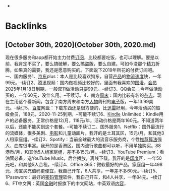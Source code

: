 - 

# Backlinks
## [October 30th, 2020](October 30th, 2020.md)
现在很多服务和app都开始主力付费[订阅](订阅.md)，比较都要吃饭，也可以理解。要是以前，我肯定不买了，要么搞破解，要么搞盗版，要么自建。可如今没那个[精力](精力.md)折腾，如果真的需要，我还是愿意购买的。下面说下2019年所花的付费订阅吧。一、国内服务1、[京东](京东.md)plus：本人是比较喜欢狗东，自营[产品](产品.md)的[物流](物流.md)[速度](速度.md)快，一年99元。–续订2、[腾讯](腾讯.md)视频：国内做视频比较好的，里面有我喜欢的[国漫](国漫.md)，[会员](会员.md)2025年1月18日到期，一般双11做活动只要99元。–续订3、QQ会员：今年做活动买的，一年60元，没什么用。–不续订。4、南方[周末](周末.md)：国内比较有名的[杂志](杂志.md)，现在主用这个看新闻，包含了南方周末和南方[人物](人物.md)周刊的[电子](电子.md)版，一年13.99美元。–续订5、[百度](百度.md)网盘：下载东西还是很方便的，比[迅雷](迅雷.md)好用，今年活动买的超级会员，188元，2020-11-25到期，–可能不续订6、[Kindle](Kindle.md) Unlimited：Kindle用户的必备服务，正常价格是12/月，118元/年，活动价格是两年160元。不知道两年以后，还能不能买到这个套餐。–可能不续订二、国外服务1、Netflix：国外最流行的流媒体，很多美剧、[电影](电影.md)和儿童动画片，我开的是土耳其区，15元/月，和其他3人租家庭组。–续订2、Spotify：当前全球最大的流音乐服务商，个性[推荐](推荐.md)[算法](算法.md)强大，曲库很丰富。我开的是香港区，国内流行歌曲都可以听，不用单独购买。88港币/月，和其他5人组家庭组，差不多15元/月。–续订3、YouTube Premium：看油管必备，送YouTube Music，后台播放，离线下载。我开的是[印度](印度.md)区，一年50元吧，和其他5人合租。–续订4、Office 365：微软最好的产品，家庭组一年498元，淘宝买充值码更便宜，我自己开车，6人共享，一年差不多60元。–续订5、1Password：最好的[密码](密码.md)[管理](管理.md)软件，我自己开车，和4人共享，一年84元。–续订6、FT中文网：英国[金融](金融.md)时报旗下的中文网站，中英双语[内容](内容.md)，

